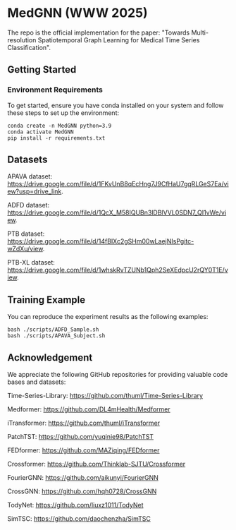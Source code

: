 # MedGNN (WWW 2025)

The repo is the official implementation for the paper: "Towards Multi-resolution Spatiotemporal Graph Learning for Medical Time Series Classification".

## Getting Started

### Environment Requirements

To get started, ensure you have conda installed on your system and follow these steps to set up the environment:

```
conda create -n MedGNN python=3.9
conda activate MedGNN
pip install -r requirements.txt
```

## Datasets

APAVA dataset: https://drive.google.com/file/d/1FKvUnB8qEcHng7J9CfHaU7gqRLGeS7Ea/view?usp=drive_link.

ADFD dataset: https://drive.google.com/file/d/1QcX_M58IQUBn3lDBlVVL0SDN7_QI1vWe/view.

PTB dataset: https://drive.google.com/file/d/14fBIXc2gSHm00wLaejNIsPgitc-wZdXu/view.

PTB-XL dataset: https://drive.google.com/file/d/1whskRvTZUNb1Qph2SeXEdpcU2rQY0T1E/view.

## Training Example

You can reproduce the experiment results as the following examples:

```
bash ./scripts/ADFD_Sample.sh
bash ./scripts/APAVA_Subject.sh
```


## Acknowledgement

We appreciate the following GitHub repositories for providing valuable code bases and datasets:

Time-Series-Library: https://github.com/thuml/Time-Series-Library

Medformer: https://github.com/DL4mHealth/Medformer

iTransformer: https://github.com/thuml/iTransformer

PatchTST: https://github.com/yuqinie98/PatchTST

FEDformer: https://github.com/MAZiqing/FEDformer

Crossformer: https://github.com/Thinklab-SJTU/Crossformer

FourierGNN: https://github.com/aikunyi/FourierGNN

CrossGNN: https://github.com/hqh0728/CrossGNN

TodyNet: https://github.com/liuxz1011/TodyNet

SimTSC: https://github.com/daochenzha/SimTSC